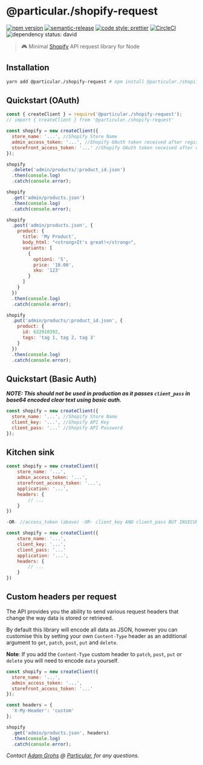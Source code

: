 # @particular./shopify-request

[![npm version](https://img.shields.io/npm/v/@particular./shopify-request.svg)](https://www.npmjs.com/package/@particular./shopify-request) [![semantic-release](https://img.shields.io/badge/%20%20%F0%9F%93%A6%F0%9F%9A%80-semantic--release-e10079.svg)](https://github.com/semantic-release/semantic-release) [![code style: prettier](https://img.shields.io/badge/code_style-prettier-ff69b4.svg)](https://github.com/prettier/prettier) [![CircleCI](https://img.shields.io/circleci/project/github/uniquelyparticular/shopify-request.svg?label=circleci)](https://circleci.com/gh/uniquelyparticular/shopify-request)
![dependency status: david](https://img.shields.io/david/uniquelyparticular/shopify-request.svg)

> 🎮 Minimal [Shopify](https://www.shopify.com) API request library for Node

## Installation

```bash
yarn add @particular./shopify-request # npm install @particular./shopify-request
```

## Quickstart (OAuth)

```js
const { createClient } = require('@particular./shopify-request');
// import { createClient } from '@particular./shopify-request'

const shopify = new createClient({
  store_name: '...', //Shopify Store Name
  admin_access_token: '...', //Shopify OAuth token received after registering as Public App and installing to Store
  storefront_access_token: '...' //Shopify OAuth token received after using admin_access_token to call 'admin/storefront_access_tokens.json'
});

shopify
  .delete('admin/products/:product_id.json')
  .then(console.log)
  .catch(console.error);

shopify
  .get('admin/products.json')
  .then(console.log)
  .catch(console.error);

shopify
  .post('admin/products.json', {
    product: {
      title: 'My Product',
      body_html: "<strong>It's great!</strong>",
      variants: [
        {
          option1: 'S',
          price: '10.00',
          sku: '123'
        }
      ]
    }
  })
  .then(console.log)
  .catch(console.error);

shopify
  .put('admin/products/:product_id.json', {
    product: {
      id: 632910392,
      tags: 'tag 1, tag 2, tag 3'
    }
  })
  .then(console.log)
  .catch(console.error);
```

## Quickstart (Basic Auth)

**_NOTE: This should not be used in production as it passes `client_pass` in base64 encoded clear text using basic auth._**

```js
const shopify = new createClient({
  store_name: '...', //Shopify Store Name
  client_key: '...', //Shopify API Key
  client_pass: '...' //Shopify API Password
});
```

## Kitchen sink

```js
const shopify = new createClient({
    store_name: '...',
    admin_access_token: '...',
    storefront_access_token: '...',
    application: '...',
    headers: {
        // ...
    }
})

-OR- //access_token (above) -OR- client_key AND client_pass BUT INSECURE (below)

const shopify = new createClient({
    store_name: '...',
    client_key: '...',
    client_pass: '...'
    application: '...',
    headers: {
        // ...
    }
})
```

## Custom headers per request

The API provides you the ability to send various request headers that change the way data is stored or retrieved.

By default this library will encode all data as JSON, however you can customise this by setting your own `Content-Type` header as an additional argument to `get`, `patch`, `post`, `put` and `delete`.

**Note**: If you add the `Content-Type` custom header to `patch`, `post`, `put` or `delete` you will need to encode `data` yourself.

```js
const shopify = new createClient({
  store_name: '...',
  admin_access_token: '...',
  storefront_access_token: '...'
});

const headers = {
  'X-My-Header': 'custom'
};

shopify
  .get('admin/products.json', headers)
  .then(console.log)
  .catch(console.error);
```

_Contact [Adam Grohs](https://www.linkedin.com/in/adamgrohs/) @ [Particular.](https://uniquelyparticular.com) for any questions._
